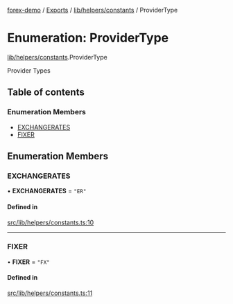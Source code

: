 [forex-demo](../README.md) / [Exports](../modules.md) / [lib/helpers/constants](../modules/lib_helpers_constants.md) / ProviderType

# Enumeration: ProviderType

[lib/helpers/constants](../modules/lib_helpers_constants.md).ProviderType

Provider Types

## Table of contents

### Enumeration Members

- [EXCHANGERATES](lib_helpers_constants.ProviderType.md#exchangerates)
- [FIXER](lib_helpers_constants.ProviderType.md#fixer)

## Enumeration Members

### EXCHANGERATES

• **EXCHANGERATES** = `"ER"`

#### Defined in

[src/lib/helpers/constants.ts:10](https://github.com/suphero/forex-demo/blob/2ac0f42/src/lib/helpers/constants.ts#L10)

---

### FIXER

• **FIXER** = `"FX"`

#### Defined in

[src/lib/helpers/constants.ts:11](https://github.com/suphero/forex-demo/blob/2ac0f42/src/lib/helpers/constants.ts#L11)
